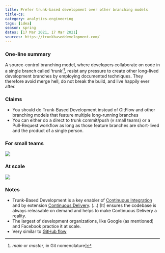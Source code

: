 ```yaml
---
title: Prefer trunk-based development over other branching models
title-cs: 
category: analytics-engineering
tags: [idea]
season: spring
dates: [17 Mar 2021, 17 Mar 2021]
sources: https://trunkbaseddevelopment.com/
---
```


### One-line summary
A source-control branching model, where developers collaborate on code in a single branch called ‘trunk’[^1], resist any pressure to create other long-lived development branches by employing documented techniques. They therefore avoid merge hell, do not break the build, and live happily ever after.

### Claims
-   You should do Trunk-Based Development instead of GitFlow and other branching models that feature multiple long-running branches
-   You can either do a direct to trunk commit/push (v small teams) or a Pull-Request workflow as long as those feature branches are short-lived and the product of a single person.

### For small teams
![](https://trunkbaseddevelopment.com/trunk1b.png)

### At scale
![](https://trunkbaseddevelopment.com/trunk1c.png)

### Notes
* Trunk-Based Development is a key enabler of [Continuous Integration](https://trunkbaseddevelopment.com/continuous-integration/) and by extension [Continuous Delivery](https://trunkbaseddevelopment.com/continuous-delivery/). (...) [It] ensures the codebase is always releasable on demand and helps to make Continuous Delivery a reality.
* The largest of development organizations, like Google (as mentioned) and Facebook practice it at scale.
* Very similar to [GitHub flow](https://trunkbaseddevelopment.com/alternative-branching-models/index.html#modern-claimed-high-throughput-branching-models)

 [^1]: _main_ or _master_, in Git nomenclature]